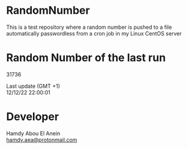 # RandomNumber    
This is a test repository where a random number is pushed to a file automatically passwordless from a cron job in my Linux CentOS server    
# Random Number of the last run   
31736
      
Last update (GMT +1)    
12/12/22 22:00:01
# Developer    
Hamdy Abou El Anein   
hamdy.aea@protonmail.com
